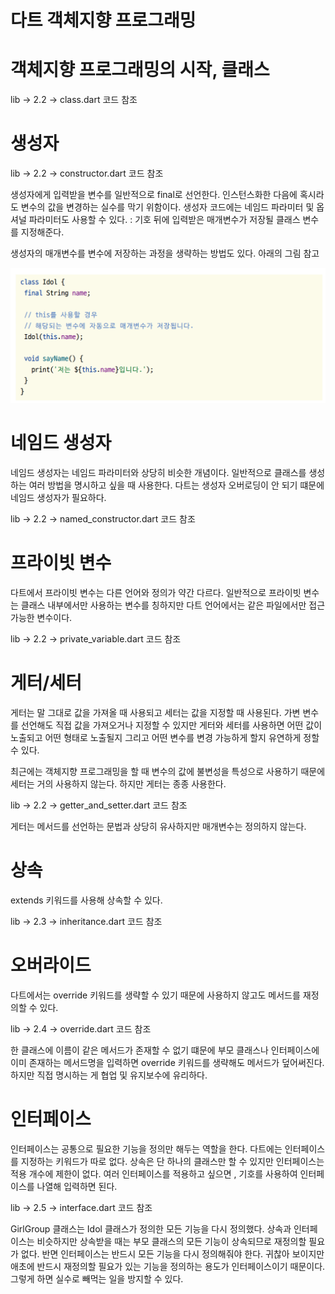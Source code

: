 # **다트 객체지향 프로그래밍**  
# **객체지향 프로그래밍의 시작, 클래스**  
lib -> 2.2 -> class.dart 코드 참조  
  
# **생성자**  
lib -> 2.2 -> constructor.dart 코드 참조  
  
생성자에게 입력받을 변수를 일반적으로 final로 선언한다. 인스턴스화한 다음에 혹시라도 변수의 값을 변경하는 실수를 막기 
위함이다. 생성자 코드에는 네임드 파라미터 및 옵셔널 파라미터도 사용할 수 있다. : 기호 뒤에 입력받은 매개변수가 저장될 
클래스 변수를 지정해준다.  
  
생성자의 매개변수를 변수에 저장하는 과정을 생략하는 방법도 있다. 아래의 그림 참고  
  
![img.png](image/img.png)  
  
# **네임드 생성자**  
네임드 생성자는 네임드 파라미터와 상당히 비슷한 개념이다. 일반적으로 클래스를 생성하는 여러 방법을 명시하고 싶을 때 사용한다. 
다트는 생성자 오버로딩이 안 되기 떄문에 네임드 생성자가 필요하다.  
   
lib -> 2.2 -> named_constructor.dart 코드 참조  
  
# **프라이빗 변수**  
다트에서 프라이빗 변수는 다른 언어와 정의가 약간 다르다. 일반적으로 프라이빗 변수는 클래스 내부에서만 사용하는 변수를 칭하지만 
다트 언어에서는 같은 파일에서만 접근 가능한 변수이다.  
  
lib -> 2.2 -> private_variable.dart 코드 참조  
  
# **게터/세터**  
게터는 말 그대로 값을 가져올 때 사용되고 세터는 값을 지정할 때 사용된다. 가변 변수를 선언해도 직접 값을 가져오거나 지정할 수 
있지만 게터와 세터를 사용하면 어떤 값이 노출되고 어떤 형태로 노출될지 그리고 어떤 변수를 변경 가능하게 할지 유연하게 정할 수 있다.  
  
최근에는 객체지향 프로그래밍을 할 때 변수의 값에 불변성을 특성으로 사용하기 때문에 세터는 거의 사용하지 않는다. 하지만 게터는 
종종 사용한다.  
  
lib -> 2.2 -> getter_and_setter.dart 코드 참조  
  
게터는 메서드를 선언하는 문법과 상당히 유사하지만 매개변수는 정의하지 않는다.  
  
# **상속**  
extends 키워드를 사용해 상속할 수 있다.  
  
lib -> 2.3 -> inheritance.dart 코드 참조  
  
# **오버라이드**  
다트에서는 override 키워드를 생략할 수 있기 때문에 사용하지 않고도 메서드를 재정의할 수 있다.  

lib -> 2.4 -> override.dart 코드 참조  
  
한 클래스에 이름이 같은 메서드가 존재할 수 없기 떄문에 부모 클래스나 인터페이스에 이미 존재하는 메서드명을 입력하면 override 키워드를 
생략해도 메서드가 덮어써진다. 하지만 직접 명시하는 게 협업 및 유지보수에 유리하다.  
  
# **인터페이스**  
인터페이스는 공통으로 필요한 기능을 정의만 해두는 역할을 한다. 다트에는 인터페이스를 지정하는 키워드가 따로 없다. 상속은 단 
하나의 클래스만 할 수 있지만 인터페이스는 적용 개수에 제한이 없다. 여러 인터페이스를 적용하고 싶으면 , 기호를 사용하여 
인터페이스를 나열해 입력하면 된다.  
  
lib -> 2.5 -> interface.dart 코드 참조  
  
GirlGroup 클래스는 Idol 클래스가 정의한 모든 기능을 다시 정의했다. 상속과 인터페이스는 비슷하지만 상속받을 때는 부모 클래스의 
모든 기능이 상속되므로 재정의할 필요가 없다. 반면 인터페이스는 반드시 모든 기능을 다시 정의해줘야 한다. 귀찮아 보이지만 애초에 
반드시 재정의할 필요가 있는 기능을 정의하는 용도가 인터페이스이기 때문이다. 그렇게 하면 실수로 빼먹는 일을 방지할 수 있다.  
  

